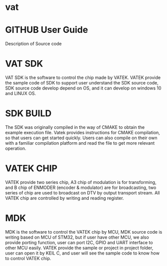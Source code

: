 # vat
# GITHUB User Guide
Description of Source code
# VAT SDK
VAT SDK is the software to control the chip made by VATEK. VATEK provide the sample code of SDK to support user understand the SDK source code, SDK source code develop depend on OS, and it can develop on windows 10 and LINUX OS.

# SDK BUILD
The SDK was originally compiled in the way of CMAKE to obtain the example execution file. Vatek provides instructions for CMAKE compilation, so that users can get started quickly. Users can also compile on their own with a familiar compilation platform and read the file to get more relevant operation.

# VATEK CHIP
VATEK provide two series chip, A3 chip of modulation is for transforming, and B chip of ENMODER (encoder & modulator) are for broadcasting, two series of chip are used to broadcast on DTV by output transport stream. All VATEK chip are controlled by writing and reading register.

# MDK
MDK is the software to control the VATEK chip by MCU, MDK source code is writing based on MCU of STM32, but if user have other MCU, we also provide porting function, user can port I2C, GPIO and UART interface to other MCU easily. VATEK provide the sample or project in project folder, user can open it by KEIL C, and user will see the sample code to know how to control VATEK chip.

